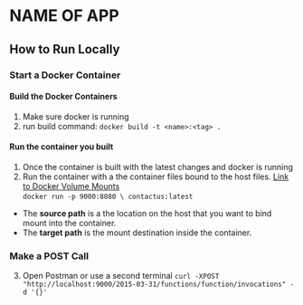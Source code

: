 # NAME OF APP

## How to Run Locally

### Start a Docker Container

#### Build the Docker Containers

1. Make sure docker is running
2. run build command: `docker build -t <name>:<tag> .`

#### Run the container you built

1. Once the container is built with the latest changes and docker is running
2. Run the container with a the container files bound to the host files. [Link to Docker Volume Mounts](https://docs.docker.com/engine/containers/run/#volume-mounts)  
    `docker run -p 9000:8080 \
contactus:latest`

- The **source path** is a the location on the host that you want to bind mount into the container.
- The **target path** is the mount destination inside the container.

### Make a POST Call

3. Open Postman or use a second terminal `curl -XPOST "http://localhost:9000/2015-03-31/functions/function/invocations" -d '{}'`
